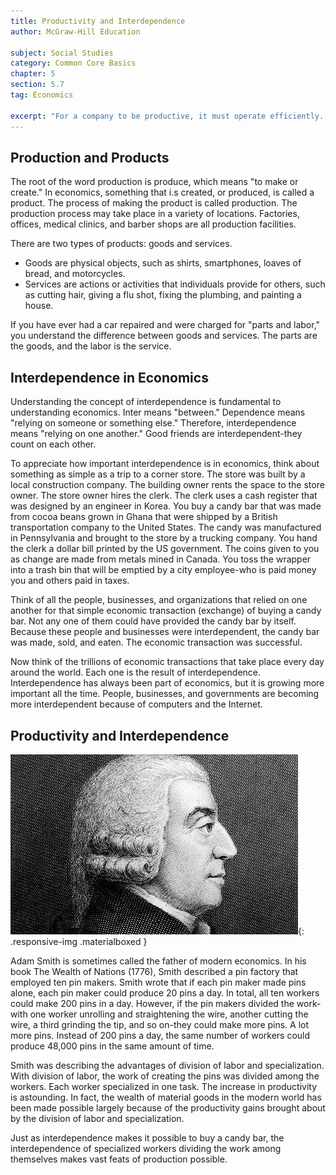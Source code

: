 ```yaml
---
title: Productivity and Interdependence
author: McGraw-Hill Education

subject: Social Studies
category: Common Core Basics
chapter: 5
section: 5.7
tag: Economics

excerpt: "For a company to be productive, it must operate efficiently. Its profits are influenced by the cost of its supplies and by the price customers are willing to pay. This interdependence has increased due to technologies like computers and the Internet."
---
```

## Production and Products

The root of the word production is produce, which means "to make or create." In economics, something that i.s created, or produced, is called a product. The process of making the product is called production. The production process may take place in a variety of locations. Factories, offices, medical clinics, and barber shops are all production facilities.

There are two types of products: goods and services.

  * Goods are physical objects, such as shirts, smartphones, loaves of bread, and motorcycles.
  * Services are actions or activities that individuals provide for others, such as cutting hair, giving a flu shot, fixing the plumbing, and painting a house.

If you have ever had a car repaired and were charged for "parts and labor," you understand the difference between goods and services. The parts are the goods, and the labor is the service.

## Interdependence in Economics

Understanding the concept of interdependence is fundamental to understanding economics. Inter means "between." Dependence means "relying on someone or something else." Therefore, interdependence means "relying on one another." Good friends are interdependent-they count on each other.

To appreciate how important interdependence is in economics, think about something as simple as a trip to a corner store. The store was built by a local construction company. The building owner rents the space to the store owner. The store owner hires the clerk. The clerk uses a cash register that was designed by an engineer in Korea. You buy a candy bar that was made from cocoa beans grown in Ghana that were shipped by a British transportation company to the United States. The candy was manufactured in Pennsylvania and brought to the store by a trucking company. You hand the clerk a dollar bill printed by the US government. The coins given to you as change are made from metals mined in Canada. You toss the wrapper into a trash bin that will be emptied by a city employee-who is paid money you and others paid in taxes.

Think of all the people, businesses, and organizations that relied on one another for that simple economic transaction (exchange) of buying a candy bar. Not any one of them could have provided the candy bar by itself. Because these people and businesses were interdependent, the candy bar was made, sold, and eaten. The economic transaction was successful.

Now think of the trillions of economic transactions that take place every day around the world. Each one is the result of interdependence. Interdependence has always been part of economics, but it is growing more important all the time. People, businesses, and governments are becoming more interdependent because of computers and the Internet.

## Productivity and Interdependence

![Adam Smith](img/adam-smith.jpg){: .responsive-img .materialboxed }

Adam Smith is sometimes called the father of modern economics. In his book The Wealth of Nations (1776), Smith described a pin factory that employed ten pin makers. Smith wrote that if each pin maker made pins alone, each pin maker could produce 20 pins a day. In total, all ten workers could make 200 pins in a day. However, if the pin makers divided the work-with one worker unrolling and straightening the wire, another cutting the wire, a third grinding the tip, and so on-they could make more pins. A lot more pins. Instead of 200 pins a day, the same number of workers could produce 48,000 pins in the same amount of time.

Smith was describing the advantages of division of labor and specialization. With division of labor, the work of creating the pins was divided among the workers. Each worker specialized in one task. The increase in productivity is astounding. In fact, the wealth of material goods in the modern world has been made possible largely because of the productivity gains brought about by the division of labor and specialization.

Just as interdependence makes it possible to buy a candy bar, the interdependence of specialized workers dividing the work among themselves makes vast feats of production possible.
